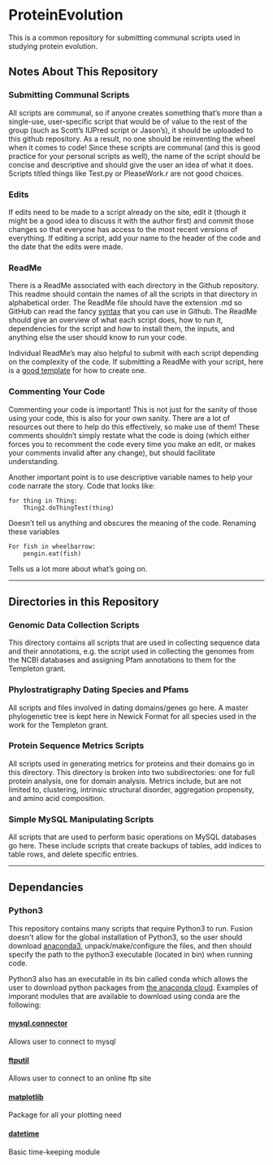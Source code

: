 # ProteinEvolution

This  is a common repository for submitting communal scripts used in studying protein evolution. 

## Notes About This Repository
### Submitting Communal Scripts
All scripts are communal, so if anyone creates something that’s more than a single-use, user-specific script that would be of value to the rest of the group (such as Scott’s IUPred script or Jason’s), it should be uploaded to this github repository. As a result, no one should be reinventing the wheel when it comes to code! Since these scripts are communal (and this is good practice for your personal scripts as well), the name of the script should be concise and descriptive and should give the user an idea of what it does. Scripts titled things like Test.py or PleaseWork.r are not good choices. 

### Edits
If edits need to be made to a script already on the site, edit it (though it might be a good idea to discuss it with the author first) and commit those changes so that everyone has access to the most recent versions of everything. If editing a script, add your name to the header of the code and the date that the edits were made.

### ReadMe
There is a ReadMe associated with each directory in the Github repository. This readme should contain the names of all the scripts in that directory in alphabetical order. The ReadMe file should have the extension .md so GitHub can read the fancy [syntax](https://help.github.com/articles/basic-writing-and-formatting-syntax/) that you can use in Github. The ReadMe should give an overview of what each script does, how to run it, dependencies for the script and how to install them, the inputs, and anything else the user should know to run your code. 

Individual ReadMe’s may also helpful to submit with each script depending on the complexity of the code. If submitting a ReadMe with your script, here is a [good template](https://gist.github.com/PurpleBooth/109311bb0361f32d87a2) for how to create one.

### Commenting Your Code
Commenting your code is important! This is not just for the sanity of those using your code, this is also for your own sanity. There are a lot of resources out there to help do this effectively, so make use of them! These comments shouldn’t simply restate what the code is doing (which either forces you to recomment the code every time you make an edit, or makes your comments invalid after any change), but should facilitate understanding. 

Another important point is to use descriptive variable names to help your code narrate the story. Code that looks like:

```
for thing in Thing:
	Thing2.doThingTest(thing)
```

Doesn’t tell us anything and obscures the meaning of the code. Renaming these variables

```
For fish in wheelbarrow:
	pengin.eat(fish)
```

Tells us a lot more about what’s going on.

----------


## Directories in this Repository

### Genomic Data Collection Scripts
This directory contains all scripts that are used in collecting sequence data and their annotations, e.g. the script used in collecting the genomes from the NCBI databases and assigning Pfam annotations to them for the Templeton grant. 

### Phylostratigraphy Dating Species and Pfams
All scripts and files involved in dating domains/genes go here. A master phylogenetic tree is kept here in Newick Format for all species used in the work for the Templeton grant.

### Protein Sequence Metrics Scripts
All scripts used in generating metrics for proteins and their domains go in this directory. This directory is broken into two subdirectories: one for full protein analysis, one for domain analysis. Metrics include, but are not limited to, clustering, intrinsic structural disorder, aggregation propensity, and amino acid composition.

### Simple MySQL Manipulating Scripts
All scripts that are used to perform basic operations on MySQL databases go here. These include scripts that create backups of tables, add indices to table rows, and delete specific entries. 

---------------

## Dependancies 

### Python3
This repository contains many scripts that require Python3 to run. Fusion doesn't allow for the global installation of Python3, so the user should download [anaconda3](https://www.anaconda.com/distribution/), unpack/make/configure the files, and then should specify the path to the python3 executable (located in bin) when running code. 

Python3 also has an executable in its bin called conda which allows the user to download python packages from [the anaconda cloud](https://anaconda.org/). Examples of imporant modules that are available to download using conda are the following:

#### [mysql.connector](https://anaconda.org/anaconda/mysql-connector-python)
Allows user to connect to mysql

#### [ftputil](https://anaconda.org/conda-forge/ftputil)
Allows user to connect to an online ftp site

#### [matplotlib](https://anaconda.org/conda-forge/matplotlib)
Package for all your plotting need

#### [datetime](https://anaconda.org/trentonoliphant/datetime)
Basic time-keeping module


